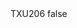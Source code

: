 <?xml version="1.0" encoding="UTF-8"?>
<CustomMetadata xmlns="http://soap.sforce.com/2006/04/metadata">
    <label>TXU206</label>
    <protected>false</protected>
</CustomMetadata>
